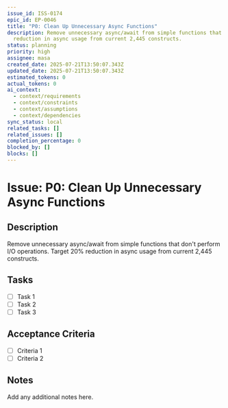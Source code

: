 ```yaml
---
issue_id: ISS-0174
epic_id: EP-0046
title: "P0: Clean Up Unnecessary Async Functions"
description: Remove unnecessary async/await from simple functions that don't perform I/O operations. Target 20%
  reduction in async usage from current 2,445 constructs.
status: planning
priority: high
assignee: masa
created_date: 2025-07-21T13:50:07.343Z
updated_date: 2025-07-21T13:50:07.343Z
estimated_tokens: 0
actual_tokens: 0
ai_context:
  - context/requirements
  - context/constraints
  - context/assumptions
  - context/dependencies
sync_status: local
related_tasks: []
related_issues: []
completion_percentage: 0
blocked_by: []
blocks: []
---
```


# Issue: P0: Clean Up Unnecessary Async Functions

## Description
Remove unnecessary async/await from simple functions that don't perform I/O operations. Target 20% reduction in async usage from current 2,445 constructs.

## Tasks
- [ ] Task 1
- [ ] Task 2
- [ ] Task 3

## Acceptance Criteria
- [ ] Criteria 1
- [ ] Criteria 2

## Notes
Add any additional notes here.
